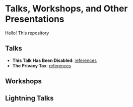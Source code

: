 # Talks, Workshops, and Other Presentations

Hello! This repository 

## Talks

- **This Talk Has Been Disabled**: [references](https://github.com/lisushka/tthbd)
- **The Privacy Tax**: [references](https://github.com/lisushka/privacy-tax)

## Workshops

## Lightning Talks
